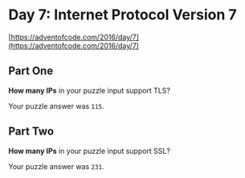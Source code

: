 # Day 7: Internet Protocol Version 7

[https://adventofcode.com/2016/day/7](https://adventofcode.com/2016/day/7)

## Part One

**How many IPs** in your puzzle input support TLS?

Your puzzle answer was `115`.

## Part Two

**How many IPs** in your puzzle input support SSL?

Your puzzle answer was `231`.
